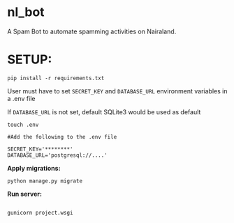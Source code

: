 # nl_bot
A Spam Bot to automate spamming activities on Nairaland.

# SETUP:

```
pip install -r requirements.txt

```

User must have to set `SECRET_KEY` and `DATABASE_URL` environment variables
in a .env file

If `DATABASE_URL` is not set, default SQLite3 would be used as default

```
touch .env

#Add the following to the .env file

SECRET_KEY='********'
DATABASE_URL='postgresql://....'

```

**Apply migrations:**

```
python manage.py migrate

```
**Run server:**

```

gunicorn project.wsgi

```


